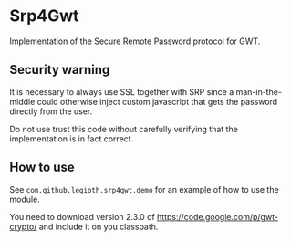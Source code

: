 Srp4Gwt
=======

Implementation of the Secure Remote Password protocol for GWT.

## Security warning ##

It is necessary to always use SSL together with SRP since a man-in-the-middle could otherwise inject custom javascript that gets the password directly from the user.

Do not use trust this code without carefully verifying that the implementation is in fact correct.

## How to use ##

See `com.github.legioth.srp4gwt.demo` for an example of how to use the module.

You need to download version 2.3.0 of https://code.google.com/p/gwt-crypto/ and include it on you classpath.

